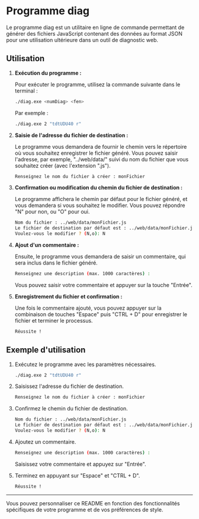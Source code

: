 # Programme diag

Le programme diag est un utilitaire en ligne de commande permettant de générer des fichiers JavaScript contenant des données au format JSON pour une utilisation ultérieure dans un outil de diagnostic web.

## Utilisation

1. **Exécution du programme :**

   Pour exécuter le programme, utilisez la commande suivante dans le terminal :

   ```bash
   ./diag.exe <numDiag> <fen>
   ```

   Par exemple :

   ```bash
   ./diag.exe 2 "tdtUDU40 r"
   ```

2. **Saisie de l'adresse du fichier de destination :**

   Le programme vous demandera de fournir le chemin vers le répertoire où vous souhaitez enregistrer le fichier généré. Vous pouvez saisir l'adresse, par exemple, "../web/data/" suivi du nom du fichier que vous souhaitez créer (avec l'extension ".js").

   ```bash
   Renseignez le nom du fichier à créer : monFichier
   ```

3. **Confirmation ou modification du chemin du fichier de destination :**

   Le programme affichera le chemin par défaut pour le fichier généré, et vous demandera si vous souhaitez le modifier. Vous pouvez répondre "N" pour non, ou "O" pour oui.

   ```bash
   Nom du fichier : ../web/data/monFichier.js
   Le fichier de destination par défaut est : ../web/data/monFichier.js
   Voulez-vous le modifier ? (N,o): N
   ```

4. **Ajout d'un commentaire :**

   Ensuite, le programme vous demandera de saisir un commentaire, qui sera inclus dans le fichier généré.

   ```bash
   Renseignez une description (max. 1000 caractères) :
   ```

   Vous pouvez saisir votre commentaire et appuyer sur la touche "Entrée".

5. **Enregistrement du fichier et confirmation :**

   Une fois le commentaire ajouté, vous pouvez appuyer sur la combinaison de touches "Espace" puis "CTRL + D" pour enregistrer le fichier et terminer le processus.

   ```bash
   Réussite !
   ```

## Exemple d'utilisation

1. Exécutez le programme avec les paramètres nécessaires.

   ```bash
   ./diag.exe 2 "tdtUDU40 r"
   ```

2. Saisissez l'adresse du fichier de destination.

   ```bash
   Renseignez le nom du fichier à créer : monFichier
   ```

3. Confirmez le chemin du fichier de destination.

   ```bash
   Nom du fichier : ../web/data/monFichier.js
   Le fichier de destination par défaut est : ../web/data/monFichier.js
   Voulez-vous le modifier ? (N,o): N
   ```

4. Ajoutez un commentaire.

   ```bash
   Renseignez une description (max. 1000 caractères) :
   ```

   Saisissez votre commentaire et appuyez sur "Entrée".

5. Terminez en appuyant sur "Espace" et "CTRL + D".

   ```bash
   Réussite !
   ```

---

Vous pouvez personnaliser ce README en fonction des fonctionnalités spécifiques de votre programme et de vos préférences de style.
